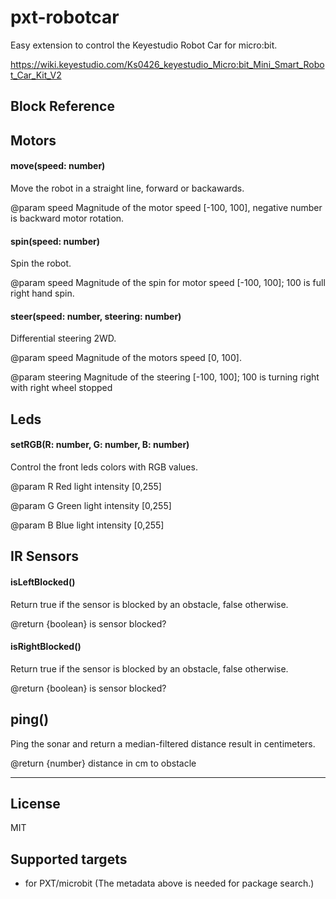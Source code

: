 # pxt-robotcar
Easy extension to control the Keyestudio Robot Car for micro:bit.

https://wiki.keyestudio.com/Ks0426_keyestudio_Micro:bit_Mini_Smart_Robot_Car_Kit_V2

## Block Reference

## Motors

#### move(speed: number)
Move the robot in a straight line, forward or backawards.

@param speed Magnitude of the motor speed [-100, 100], negative number is backward motor rotation.

#### spin(speed: number)
Spin the robot.

@param speed Magnitude of the spin for motor speed [-100, 100]; 100 is full right hand spin.

#### steer(speed: number, steering: number)
Differential steering 2WD.

@param speed Magnitude of the motors speed [0, 100].

@param steering Magnitude of the steering [-100, 100]; 100 is turning right with right wheel stopped

## Leds

#### setRGB(R: number, G: number, B: number)
Control the front leds colors with RGB values.

@param R Red light intensity [0,255]

@param G Green light intensity [0,255]

@param B Blue light intensity [0,255]

## IR Sensors

#### isLeftBlocked()
Return true if the sensor is blocked by an obstacle, false otherwise.

@return {boolean} is sensor blocked?

#### isRightBlocked()
Return true if the sensor is blocked by an obstacle, false otherwise.

@return {boolean} is sensor blocked?

## ping()
Ping the sonar and return a median-filtered distance result in centimeters.

@return {number} distance in cm to obstacle

---

## License
MIT

## Supported targets

* for PXT/microbit
(The metadata above is needed for package search.)
